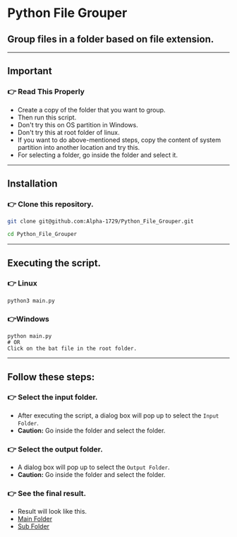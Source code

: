 # Python File Grouper
## Group files in a folder based on file extension.
---

## Important
### 👉 Read This Properly
- Create a copy of the folder that you want to group.
- Then run this script.
- Don't try this on OS partition in Windows.
- Don't try this at root folder of linux.
- If you want to do above-mentioned steps, copy the content of system partition into another location and try this.
- For selecting a folder, go inside the folder and select it.

---

## Installation
### 👉 Clone this repository.
```bash
git clone git@github.com:Alpha-1729/Python_File_Grouper.git

cd Python_File_Grouper
```

---

## Executing the script.
### 👉 Linux
```
python3 main.py
```
### 👉Windows
```
python main.py
# OR
Click on the bat file in the root folder.
```

---

## Follow these steps:
### 👉 Select the input folder.
- After executing the script, a dialog box will pop up to select the `Input Folder`.
- **Caution:** Go inside the folder and select the folder.
### 👉 Select the output folder.
- A dialog box will pop up to select the `Output Folder`.
- **Caution:** Go inside the folder and select the folder.
### 👉 See the final result.
- Result will look like this.
- [Main Folder](https://raw.githubusercontent.com/Alpha-1729/Python_File_Grouper/master/src/output_1.png)
- [Sub Folder](https://raw.githubusercontent.com/Alpha-1729/Python_File_Grouper/master/src/output_2.png)
